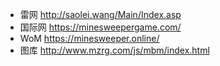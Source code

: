 - 雷网 http://saolei.wang/Main/Index.asp
- 国际网 https://minesweepergame.com/
- WoM https://minesweeper.online/
- 图库 http://www.mzrg.com/js/mbm/index.html

